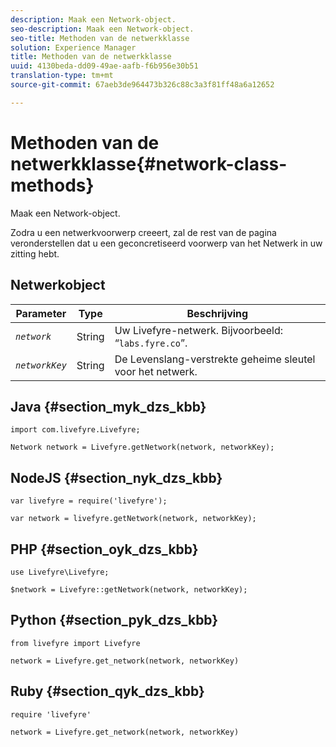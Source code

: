 ```yaml
---
description: Maak een Network-object.
seo-description: Maak een Network-object.
seo-title: Methoden van de netwerkklasse
solution: Experience Manager
title: Methoden van de netwerkklasse
uuid: 4130beda-dd09-49ae-aafb-f6b956e30b51
translation-type: tm+mt
source-git-commit: 67aeb3de964473b326c88c3a3f81ff48a6a12652

---
```



# Methoden van de netwerkklasse{#network-class-methods}

Maak een Network-object.

Zodra u een netwerkvoorwerp creeert, zal de rest van de pagina veronderstellen dat u een geconcretiseerd voorwerp van het Netwerk in uw zitting hebt.

## Netwerkobject

| Parameter | Type | Beschrijving |
|---|---|---|
| *`network`* | String | Uw Livefyre-netwerk. Bijvoorbeeld: “`labs.fyre.co`”. |
| *`networkKey`* | String | De Levenslang-verstrekte geheime sleutel voor het netwerk. |

## Java {#section_myk_dzs_kbb}

```
import com.livefyre.Livefyre; 
  
Network network = Livefyre.getNetwork(network, networkKey); 
```

## NodeJS {#section_nyk_dzs_kbb}

```
var livefyre = require('livefyre'); 
  
var network = livefyre.getNetwork(network, networkKey); 
```

## PHP {#section_oyk_dzs_kbb}

```
use Livefyre\Livefyre; 
  
$network = Livefyre::getNetwork(network, networkKey); 
```

## Python {#section_pyk_dzs_kbb}

```
from livefyre import Livefyre 
  
network = Livefyre.get_network(network, networkKey) 
```

## Ruby {#section_qyk_dzs_kbb}

```
require 'livefyre' 
  
network = Livefyre.get_network(network, networkKey) 
```
